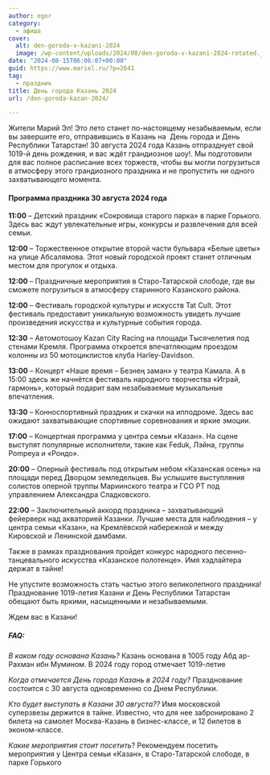 ```yaml
---
author: egor
category:
  - афиша
cover:
  alt: den-goroda-v-kazani-2024
  image: /wp-content/uploads/2024/08/den-goroda-v-kazani-2024-rotated.jpg
date: "2024-08-15T06:06:07+00:00"
guid: https://www.mariel.ru/?p=2641
tag:
  - праздник
title: День города Казань 2024
url: /den-goroda-kazan-2024/

---
```

Жители Марий Эл! Это лето станет по-настоящему незабываемым, если вы завершите его, отправившись в Казань на  День города и День Республики Татарстан! 30 августа 2024 года Казань отпразднует свой 1019-й день рождения, и вас ждёт грандиозное шоу!. Мы подготовили для вас полное расписание всех торжеств, чтобы вы могли погрузиться в атмосферу этого грандиозного праздника и не пропустить ни одного захватывающего момента.

#### Программа праздника 30 августа 2024 года

 **11:00** – Детский праздник «Сокровища старого парка» в парке Горького. Здесь вас ждут увлекательные игры, конкурсы и развлечения для всей семьи.

**12:00** – Торжественное открытие второй части бульвара «Белые цветы» на улице Абсалямова. Этот новый городской проект станет отличным местом для прогулок и отдыха.

**12:00** – Праздничные мероприятия в Старо-Татарской слободе, где вы сможете погрузиться в атмосферу старинного Казанского района.

**12:00** – Фестиваль городской культуры и искусств Tat Cult. Этот фестиваль предоставит уникальную возможность увидеть лучшие произведения искусства и культурные события города.

**12:30** – Автомотошоу Kazan City Racing на площади Тысячелетия под стенами Кремля. Программа откроется впечатляющим проездом колонны из 50 мотоциклистов клуба Harley-Davidson.

**13:00** – Концерт «Наше время – Безнең заман» у театра Камала. А в 15:00 здесь же начнётся фестиваль народного творчества «Играй, гармонь», который подарит вам незабываемые музыкальные впечатления.

**13:30** – Конноспортивный праздник и скачки на ипподроме. Здесь вас ожидают захватывающие спортивные соревнования и яркие эмоции.

**17:00** – Концертная программа у центра семьи «Казан». На сцене выступят популярные исполнители, такие как Feduk, Лэйна, группы Pompeya и «Рондо».

**20:00** – Оперный фестиваль под открытым небом «Казанская осень» на площади перед Дворцом земледельцев. Вы услышите выступления солистов оперной труппы Мариинского театра и ГСО РТ под управлением Александра Сладковского.

**22:00** – Заключительный аккорд праздника – захватывающий фейерверк над акваторией Казанки. Лучшие места для наблюдения – у центра семьи «Казан», на Кремлёвской набережной и между Кировской и Ленинской дамбами.

Также в рамках празднования пройдет конкурс народного песенно-танцевального искусства «Казанское полотенце». Имя хэдлайтера держат в тайне!

Не упустите возможность стать частью этого великолепного праздника! Празднование 1019-летия Казани и День Республики Татарстан обещают быть яркими, насыщенными и незабываемыми.

Ждем вас в Казани!

##### FAQ:

 _В каком году основана Казань?_
Казань основана в 1005 году Абд ар-Рахман ибн Мумином. В 2024 году город отмечает 1019-летие

_Когда отмечается День города Казань в 2024 году?_
Празднование состоится с 30 августа одновременно со Днем Республики.

_Кто будет выступать в Казани 30 августа??_
Имя московской суперзвезы держится в тайне. Известно, что для нее забронировано 2 билета на самолет Москва-Казань в бизнес-классе, и 12 билетов в эконом-классе.

_Какие мероприятия стоит посетить_?
Рекомендуем посетить мероприятия у Центра семьи «Казан», в Старо-Татарской слободе, в парке Горького
